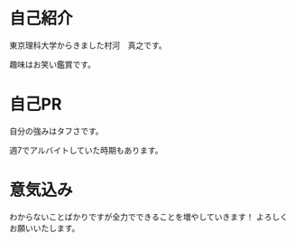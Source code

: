 # 自己紹介
東京理科大学からきました村河　真之です。

趣味はお笑い鑑賞です。
# 自己PR
自分の強みはタフさです。

週7でアルバイトしていた時期もあります。
# 意気込み
わからないことばかりですが全力でできることを増やしていきます！
よろしくお願いいたします。